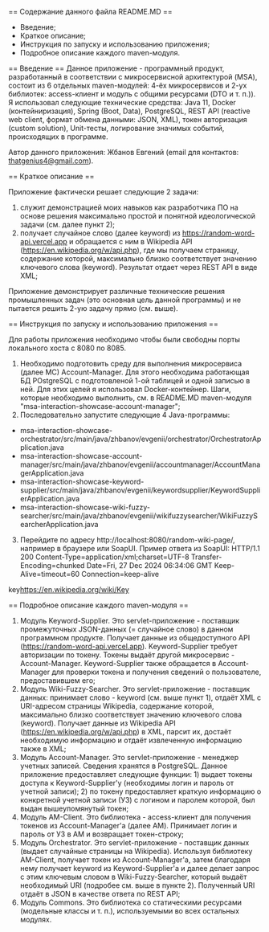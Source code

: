 == Содержание данного файла README.MD ==
- Введение;
- Краткое описание;
- Инструкция по запуску и использованию приложения;
- Подробное описание каждого maven-модуля.

== Введение ==
Данное приложение - программный продукт, разработанный в соответствии с микросервисной архитектурой (MSA), состоит из 6 отдельных maven-модулей: 4-ёх микросервисов и 2-ух библиотек: access-клиент и модуль с общими ресурсами (DTO и т. п.)). Я использовал следующие технические средства: Java 11, Docker (контейниризация), Spring (Boot, Data), PostgreSQL, REST API (reactive web client, формат обмена данными: JSON, XML), токен авторизация (custom solution), Unit-тесты, логирование значимых событий, происходящих в программе.

Автор данного приложения: Жбанов Евгений (email для контактов: thatgenius4@gmail.com).

== Краткое описание ==

Приложение фактически решает следующие 2 задачи:
1. служит демонстрацией моих навыков как разработчика ПО на основе решения максимально простой и понятной идеологической задачи (см. далее пункт 2);
2. получает случайное слово (далее keyword) из https://random-word-api.vercel.app и обращается с ним в Wikipedia API (https://en.wikipedia.org/w/api.php), где мы получаем страницу, содержание которой, максимально близко соответствует значению ключевого слова (keyword). Результат отдает через REST API в виде XML;

Приложение демонстрирует различные технические решения промышленных задач (это основная цель данной программы) и не пытается решить 2-ую задачу прямо (см. выше).  

== Инструкция по запуску и использованию приложения ==

Для работы приложения необходимо чтобы были свободны порты локального хоста с 8080 по 8085.

1. Необходимо подготовить среду для выполнения микросервиса (далее МС) Account-Manager. Для этого необходима работающая БД POstgreSQL с подготовленой 1-ой таблицей и одной записью в ней. Для этих целей я использовал Docker-контейнер. Шаги, которые необходимо выполнить, см. в README.MD maven-модуля "msa-interaction-showcase-account-manager";
2. Последовательно запустите следующие 4 Java-программы:
- msa-interaction-showcase-orchestrator/src/main/java/zhbanov/evgenii/orchestrator/OrchestratorApplication.java
- msa-interaction-showcase-account-manager/src/main/java/zhbanov/evgenii/accountmanager/AccountManagerApplication.java
- msa-interaction-showcase-keyword-supplier/src/main/java/zhbanov/evgenii/keywordsupplier/KeywordSupplierApplication.java
- msa-interaction-showcase-wiki-fuzzy-searcher/src/main/java/zhbanov/evgenii/wikifuzzysearcher/WikiFuzzySearcherApplication.java
3. Перейдите по адресу http://localhost:8080/random-wiki-page/, например в браузере или SoapUI.
Пример ответа из SoapUI:
HTTP/1.1 200
Content-Type=application/xml;charset=UTF-8
Transfer-Encoding=chunked
Date=Fri, 27 Dec 2024 06:34:06 GMT
Keep-Alive=timeout=60
Connection=keep-alive

<SearchSuggestionDto><randomKeyword>key</randomKeyword><suggestedWikiPageUri>https://en.wikipedia.org/wiki/Key</suggestedWikiPageUri></SearchSuggestionDto>

== Подробное описание каждого maven-модуля == 

1. Модуль Keyword-Supplier.
Это servlet-приложение - поставщик промежуточных JSON-данных (= случайное слово) в данном программном продукте. Получает данные из общедоступного API (https://random-word-api.vercel.app). Keyword-Supplier требует авторизации по токену. Токены выдаёт другой микросервис - Account-Manager. Keyword-Supplier также обращается в Account-Manager для проверки токена и получения сведений о пользователе, предоставившем его;
2. Модуль Wiki-Fuzzy-Searcher.
Это servlet-приложение - поставщик данных: принимает слово - keyword (см. выше пункт 1), отдаёт XML c URI-адресом страницы Wikipedia, содержание которой, максимально близко соответствует значению ключевого слова (keyword). Получает данные из Wikipedia API (https://en.wikipedia.org/w/api.php) в XML, парсит их, достаёт необходимую информацию и отдаёт извлеченную информацию также в XML;
3. Модуль Account-Manager. 
Это servlet-приложение - менеджер учетных записей. Сведения хранятся в PostgreSQL. Данное приложение предоставляет следующие функции: 1) выдает токены доступа к Keyword-Supplier'у (необходимы логин и пароль от учетной записи); 2) по токену предоставляет краткую информацию о конкретной учетной записи (УЗ) с логином и паролем которой, был выдан вышеупомянутый токен;
4. Модуль AM-Client.
Это библиотека - access-клиент для получения токенов из Account-Manager'а (далее AM). Принимает логин и пароль от УЗ в AM и возвращает токен-строку;
5. Модуль Orchestrator.
Это servlet-приложение - поставщик данных (выдает случайные страницы на Wikipedia). Используя библиотеку AM-Client, получает токен из Account-Manager'а, затем благодаря нему получает keyword из Keyword-Supplier'а и далее делает запрос с этим ключевым словом в Wiki-Fuzzy-Searcher, который выдаёт необходимый URI (подробее см. выше в пункте 2). Полученный URI отдаёт в JSON в качестве ответа по REST API;
6. Модуль Commons.
Это библиотека со статическими ресурсами (модельные классы и т. п.), используемыми во всех остальных модулях.